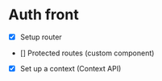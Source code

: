 # Auth front

- [x] Setup router
- [] Protected routes (custom component)
- [x] Set up a context (Context API)
